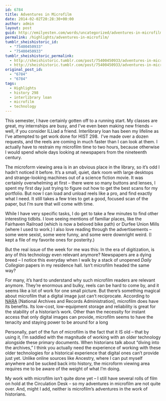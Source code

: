```yaml
---
id: 6784
title: Adventures in Microfilm
date: 2014-02-02T20:28:30+00:00
author: admin
layout: post
guid: http://emilyesten.com/words/uncategorized/adventures-in-microfilm/
permalink: /highlights/adventures-in-microfilm/
tumblr_sheishistoric_id:
  - "75400450933"
  - "75400450933"
tumblr_sheishistoric_permalink:
  - http://sheishistoric.tumblr.com/post/75400450933/adventures-in-microfilm
  - http://sheishistoric.tumblr.com/post/75400450933/adventures-in-microfilm
original_post_id:
  - "6784"
  - "6784"
tags:
  - Highlights
  - history 298
  - interlibrary loan
  - microfilm
  - technology
---
```

This semester, I have certainly gotten off to a running start. My classes are great, my internships are busy, and I’ve even been making new friends – well, if you consider ILLiad a friend. Interlibrary loan has been my lifeline as I’ve attempted to get work done for HIST 298.  I’ve made over a dozen requests, and the reels are coming in much faster than I can look at them. I actually have to restrain my microfilm time to two hours, because otherwise I would spend whole days looking at newspapers from the nineteenth century.<!-- more -->

The microform viewing area is in an obvious place in the library, so it’s odd I hadn’t noticed it before. It’s a small, quiet, dark room with large desktops and strange-looking machines out of a science fiction movie. It was certainly overwhelming at first – there were so many buttons and lenses, I spent my first day just trying to figure out how to get the best scans for my portfolio. But now I can load and unload reels like a pro, and find exactly what I need. It still takes a few tries to get a good, focused scan of the paper, but I’m sure that will come with time.

While I have very specific tasks, I do get to take a few minutes to find other interesting tidbits. I love seeing mentions of familiar places, like the Fairhaven Railroad (which is now a beloved bike path) or Durfee Union Mills (where I used to work.) I also love reading through the advertisements &#8211; some were sexist, some were funny, and some were downright weird. (I kept a file of my favorite ones for posterity.)

But the real issue of the week for me was this: In the era of digitization, is any of this technology even relevant anymore? Newspapers are a dying breed – I notice this everyday when I walk by a stack of unopened _Daily Collegian_ papers in my residence hall. Isn’t microfilm headed the same way? 

For many, it’s hard to understand why such microfilm readers are relevant anymore. They’re enormous and bulky, reels can be hard to come by, and it seems like a lot of work for one small picture. But there’s something magical about microfilm that a digital image just can’t reciprocate. According to <a href="http://www.archives.gov/preservation/formats/microfilming.html" target="_blank">NARA</a> [National Archives and Records Administration], microfilm does have its benefits. Its low-cost, low-equipment storage and reliability is great for the stability of a historian’s work. Other than the necessity for instant access that only digital images can provide, microfilm seems to have the tenacity and staying power to be around for a long

Personally, part of the fun of microfilm is the fact that it IS old – that by using it, I’m saddled with the magnitude of working with an older technology alongside these primary documents. When historians talk about “diving into the archives,” I think you actually need the experience of working with these older technologies for a historical experience that digital ones can’t provide just yet. Unlike online sources like Ancestry, where I can put myself anywhere and be sucked back into history, the microform viewing area requires me to be aware of the weight of what I’m doing.  

My work with microfilm isn’t quite done yet – I still have several rolls of film on hold at the Circulation Desk – so my adventures in microfilm are not quite over. And, might I add, neither is microfilm’s adventures in the work of historians. 
